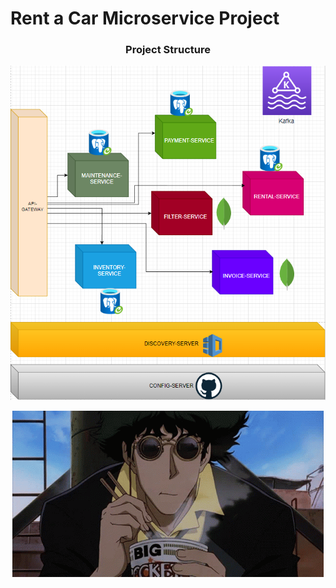 # Rent a Car Microservice Project

<h3 align="center">Project Structure</h3>
<p align="center">
<img src="zimages/img_2.png" />
</p>



<p align="center">
  <img src="zimages/anime-eating.gif" alt="animated" />
</p>
